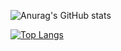 ![Anurag's GitHub stats](https://github-readme-stats.vercel.app/api?username=Z-Xiong&show_icons=true&theme=radical) 



[![Top Langs](https://github-readme-stats.vercel.app/api/top-langs/?username=Z-Xiong&layout=compact)](https://github.com/Z-Xiong/github-readme-stats)


